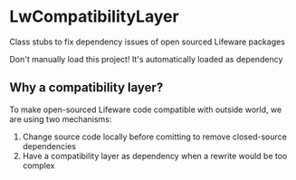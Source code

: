 # LwCompatibilityLayer

Class stubs to fix dependency issues of open sourced Lifeware packages

Don't manually load this project! It's automatically loaded as dependency

## Why a compatibility layer?

To make open-sourced Lifeware code compatible with outside world, we are using two mechanisms:
1. Change source code locally before comitting to remove closed-source dependencies
2. Have a compatibility layer as dependency when a rewrite would be too complex
